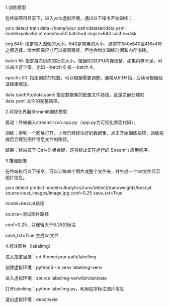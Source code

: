 1.训练模型

在终端项目目录下，进入yolo虚拟环境，通过以下指令开始训练：

yolo detect train data=/home/your path/dataset/data.yaml model=yolov8n.pt epochs=50 batch=4 imgsz=640 cache=disk

img 640: 指定输入图像的大小。640是常用的大小，通常在640x640或416x416之间选择。增大图像尺寸可以提高精度，但也会增加训练时间和内存消耗。

batch 16: 指定每次训练的批次大小。根据你的GPU内存调整，如果内存不足，可以减小这个值，比如 --batch 8 或 --batch 4。

epochs 50: 指定训练的轮数。可以根据需要调整，通常从50开始，后续可根据验证结果增加。

data /path/to/data.yaml: 指定数据集的配置文件路径。这是之前创建的 data.yaml 文件的完整路径。


2.可视化界面Streamlit训练模型

启动：终端输入streamlit run app.py（app.py为可视化界面代码）。

训练：得到一个网址打开，上传已经标注好的数据集，点击开始训练按钮，训练完成后会得到图片信息文件的路径。

结束：终端按下 Ctrl+C 组合键，这将终止正在运行的 Streamlit 应用程序。


3.推理图像

在终端执行以下指令，可以训练单个图片或整个文件夹，并生成一个txt文件显示图片信息。

yolo detect predict model=ultralytics/runs/detect/train/weights/best.pt source=test_images/image.jpg conf=0.25 save_txt=True

model=best.pt路径

source=测试图片路径

conf=0.25，只保留大于0.25的标注

save_txt=True,生成txt文件


4.标注图片（labelimg）

进入指定目录：cd /home/your path/labelImg

创建虚拟环境：python3 -m venv labelimg-venv

进入虚拟环境：source labelimg-venv/bin/activate

打开labelimg：python labelImg.py，利用程序标注图片信息

退出虚拟环境：deactivate
